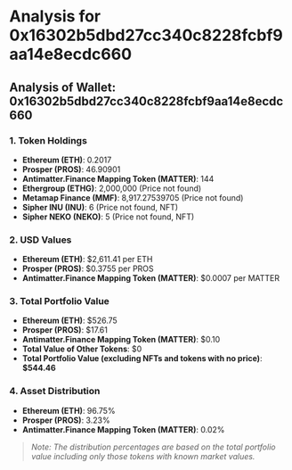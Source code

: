 # Analysis for 0x16302b5dbd27cc340c8228fcbf9aa14e8ecdc660

## Analysis of Wallet: 0x16302b5dbd27cc340c8228fcbf9aa14e8ecdc660

### 1. Token Holdings
- **Ethereum (ETH)**: 0.2017
- **Prosper (PROS)**: 46.90901
- **Antimatter.Finance Mapping Token (MATTER)**: 144
- **Ethergroup (ETHG)**: 2,000,000 (Price not found)
- **Metamap Finance (MMF)**: 8,917.27539705 (Price not found)
- **Sipher INU (INU)**: 6 (Price not found, NFT)
- **Sipher NEKO (NEKO)**: 5 (Price not found, NFT)

### 2. USD Values
- **Ethereum (ETH)**: $2,611.41 per ETH
- **Prosper (PROS)**: $0.3755 per PROS
- **Antimatter.Finance Mapping Token (MATTER)**: $0.0007 per MATTER

### 3. Total Portfolio Value
- **Ethereum (ETH)**: $526.75
- **Prosper (PROS)**: $17.61
- **Antimatter.Finance Mapping Token (MATTER)**: $0.10
- **Total Value of Other Tokens**: $0
- **Total Portfolio Value (excluding NFTs and tokens with no price)**: **$544.46**

### 4. Asset Distribution
- **Ethereum (ETH)**: 96.75%
- **Prosper (PROS)**: 3.23%
- **Antimatter.Finance Mapping Token (MATTER)**: 0.02%

> *Note: The distribution percentages are based on the total portfolio value including only those tokens with known market values.*
